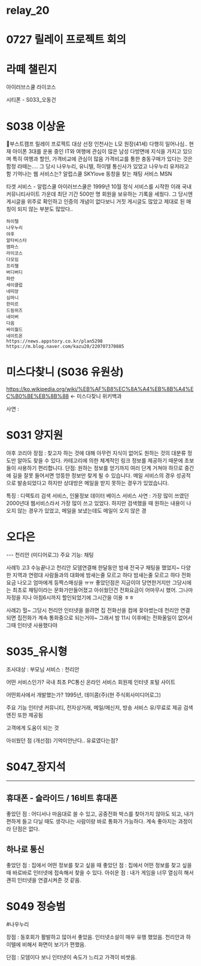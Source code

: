 # relay_20
# 0727 릴레이 프로젝트 회의
# 라떼 챌린지

아이러브스쿨
라이코스



시티폰 - S033_오동건




# S038 이상윤
🌈부스트캠프 릴레이 프로젝트
대상 선정
인천사는 L모 원장(41세) 다행히 일어나심..
현재 아이폰 3대를 운용 중인 IT와 여행에 관심이 많은 남성
다방면에 지식을 가지고 있으며 특히 여행과 할인, 가격비교에 관심이 많음
가격비교를 통한 충동구매가 있다는 것은 함정
라떼는....
그 당시 나우누리, 유니텔, 하이텔 통신사가 있었고 나우누리 유저라고 함
기억나는 웹 서비스는?
알럽스쿨
SKYlove
동창을 찾는 채팅 서비스
MSN


타겟 서비스 - 알럽스쿨
 아이러브스쿨은 1999년 10월 정식 서비스를 시작한 이래 국내 커뮤니티사이트 가운데 최단 기간 500만 명 회원을 보유하는 기록을 세웠다.
 그 당시엔 게시글을 위주로 확인하고 인증의 개념이 없다보니 거짓 게시글도 많았고 제대로 된 매칭이 되지 않는 부분도 많았다..



```
하이텔
나우누리
야후
알타비스타
엠파스
라이코스 
다모임
프리챌
버디버디
파란
세이클럽
네띠앙
심마니
한미르
드림위즈
네이버
다음
싸이월드
네이트온
https://news.appstory.co.kr/plan5298
https://m.blog.naver.com/kazu20/220707370885
```
 
 # 미스다찾니 (S036 유원상)
 
 
https://ko.wikipedia.org/wiki/%EB%AF%B8%EC%8A%A4%EB%8B%A4%EC%B0%BE%EB%8B%88 <- 미스다찾니 위키백과
 
사연 : 

# S031 양지원
야후 코리아
장점 : 찾고자 하는 것에 대해 아무런 지식이 없어도 원하는 것의 대분류 정도만 알아도 찾을 수 있다.
카테고리에 의한 체계적인 링크 정보를 제공하기 때문에 초보들이 사용하기 편리합니다. 
단점: 원하는 정보를 얻기까지 여러 단계 거쳐야 하므로 중간에 길을 잘못 들어서면 엉뚱한 정보만 찾게 될 수 있습니다.
메일 서비스의 경우 성공적으로 발송되었다고 하지만 상대방은 메일을 받지 못하는 경우가 있었습니다.
 
특징 : 디렉토리 검색 서비스, 인물정보 데이터 베이스 서비스
사연 :  가장 많이 쓰였던 2000년대 웹서비스라서 가장 많이 쓰고 있었다. 하지만 검색했을 때 원하는 내용이 나오지 않는 경우가 있었고, 메일을 보냈는데도 메일이 오지 않은 경

# 오다은
 
--- 천리안 (미디어로그)
주요 기능: 채팅
 
사례1)
고3 수능끝나고 천리안 모뎀연결해 한달동안 밤새 전국구 채팅을 했었지~ 다양한 지역과 연령대 사람들과의 대화에 밤새는줄 모르고 하다 밤새는줄 모르고 하다 전화요금 나오고 엄마에게 등짝스매싱을 ㅠㅠ   좋았던점은 지금이야 당연한거지만 그당시에는 최초로 채팅이라는 문화가만들어졌고 아쉬웠던건 전화요금이 어마무시 했어. 그나마 자정을 지나 아침6시까지 할인되었기에 그시간을 이용 ㅎㅎ
 
사례2)
헐~ 그당시 천리안 인터넷을 쓸려면 집 전화선을 컴에 꽂아썼는데 천리안 연결되면
집전화가 계속 통화중으로 되는거야~
그래서 밤 11시 이후에는 전화올일이 없어서 그때 인터넷 사용했다야 
 

# S035_유시형
조사대상 : 부모님
서비스 : 천리안
 
어떤 서비스인가?
국내 최초 PC통신 온라인 서비스
회원제 인터넷 포털 사이트
 
어떤회사에서 개발했는가?
1995년, 데이콤(주)(현 주식회사미디어로그)
 
주요 기능
인터넷
커뮤니티, 전자상거래, 메일/메신저, 방송 서비스 유/무료로 제공
검색엔진 또한 제공됨
 
 
고객에게 도움이 되는 것
 
 
아쉬웠던 점 (개선점)
기억이안난다..
유료였다는점?

# S047_장지석
---
## 휴대폰 - 슬라이드 / 16비트 휴대폰
좋았던 점 : 어디서나 마음대로 쓸 수 있고, 공중전화 박스를 찾아가지 않아도 되고, 내가 편하게 들고 다닐 때도 생각나는 사람이랑 바로 통화가 가능하다. 계속 좋아지는 과정이라 단점은 없다.
## 하나로 통신
좋았던 점 : 집에서 어떤 정보를 찾고 싶을 때 좋았던 점 : 집에서 어떤 정보를 찾고 싶을 때 바로바로 인터넷에 접속해서 찾을 수 있다.
아쉬운 점 : 내가 게임을 너무 열심히 해서 괜히 인터넷을 연결시켜준 것 같음.
 
# S049 정승범
#나우누리
 
장점 : 동호회가 활발하고 많아서 좋았음. 인터넷소설이 매우 유행 했었음. 천리안과 하이텔에 비해서 화면이 보기가 편했음.
 
단점 : 모뎀이다 보니 인터넷이 속도가 느리고 가격이 비쌋음.
 
 
